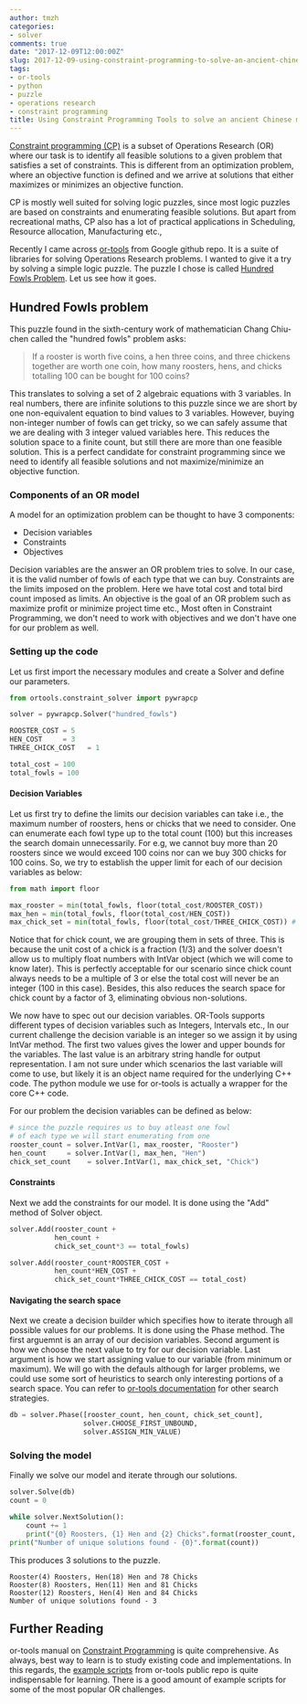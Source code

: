 ```yaml
---
author: tmzh
categories:
- solver
comments: true
date: "2017-12-09T12:00:00Z"
slug: 2017-12-09-using-constraint-programming-to-solve-an-ancient-chinese-math-puzzle
tags:
- or-tools
- python
- puzzle
- operations research
- constraint programming
title: Using Constraint Programming Tools to solve an ancient Chinese math puzzle
---
```

[Constraint programming (CP)](https://www.wikiwand.com/en/Constraint_programming) is a subset of Operations Research (OR) where our task is to identify all feasible solutions to a given problem that satisfies a set of constraints. This is different from an optimization problem, where an objective function is defined and we arrive at solutions that either maximizes or minimizes an objective function. 

CP is mostly well suited for solving logic puzzles, since most logic puzzles are based on constraints and enumerating feasible solutions. But apart from recreational maths, CP also has a lot of practical applications in Scheduling, Resource allocation, Manufacturing etc.,

<!--more-->

Recently I came across [or-tools](https://developers.google.com/optimization/) from Google github repo. It is a suite of libraries for solving Operations Research problems. I wanted to give it a try by solving a simple logic puzzle. The puzzle I chose is called [Hundred Fowls Problem](https://www.wikiwand.com/en/Hundred_Fowls_Problem). Let us see how it goes. 

## Hundred Fowls problem
This puzzle found in the sixth-century work of mathematician Chang Chiu-chen called the "hundred fowls" problem asks:

>If a rooster is worth five coins, a hen three coins, and three chickens together are worth one coin, how many roosters, hens, and chicks totalling 100 can be bought for 100 coins?

This translates to solving a set of 2 algebraic equations with 3 variables. In real numbers, there are infinite solutions to this puzzle since we are short by one non-equivalent equation to bind values to 3 variables. However, buying non-integer number of fowls can get tricky, so we can safely assume that we are dealing with 3 integer valued variables here. This reduces the solution space to a finite count, but still there are more than one feasible solution. This is a perfect candidate for constraint programming since we need to identify all feasible solutions and not maximize/minimize an objective function.

### Components of an OR model
A model for an optimization problem can be thought to have 3 components:
* Decision variables
* Constraints
* Objectives

Decision variables are the answer an OR problem tries to solve. In our case, it is the valid number of fowls of each type that we can buy. Constraints are the limits imposed on the problem. Here we have total cost and total bird count imposed as limits. An objective is the goal of an OR problem such as maximize profit or minimize project time etc., Most often in Constraint Programming, we don't need to work with objectives and we don't have one for our problem as well.

### Setting up the code
Let us first import the necessary modules and create a Solver and define our parameters. 
```python
from ortools.constraint_solver import pywrapcp

solver = pywrapcp.Solver("hundred_fowls")

ROOSTER_COST = 5
HEN_COST     = 3
THREE_CHICK_COST   = 1

total_cost = 100
total_fowls = 100
```

#### Decision Variables
Let us first try to define the limits our decision variables can take i.e., the maximum number of roosters, hens or chicks that we need to consider. One can enumerate each fowl type up to the total count (100) but this increases the search domain unnecessarily. For e.g, we cannot buy more than 20 roosters since we would exceed 100 coins nor can we buy 300 chicks for 100 coins. So, we try to establish the upper limit for each of our decision variables as below:
```python
from math import floor

max_rooster = min(total_fowls, floor(total_cost/ROOSTER_COST))
max_hen = min(total_fowls, floor(total_cost/HEN_COST))
max_chick_set = min(total_fowls, floor(total_cost/THREE_CHICK_COST)) # a set of 3 chickens 
```
Notice that for chick count, we are grouping them in sets of three. This is because the unit cost of a chick is a fraction (1/3) and the solver doesn't allow us to multiply float numbers with IntVar object (which we will come to know later). This is perfectly acceptable for our scenario since chick count always needs to be a multiple of 3 or else the total cost will never be an integer (100 in this case). Besides, this also reduces the search space for chick count by a factor of 3, eliminating obvious non-solutions.

We now have to spec out our decision variables. OR-Tools supports different types of decision variables such as Integers, Intervals etc., In our current challenge the decision variable is an integer so we assign it by using IntVar method. The first two values gives the lower and upper bounds for the variables. The last value is an arbitrary string handle for output representation. I am not sure under which scenarios the last variable will come to use, but likely it is an object name required for the underlying C++ code. The python module we use for or-tools is actually a wrapper for the core C++ code.

For our problem the decision variables can be defined as below:
```python
# since the puzzle requires us to buy atleast one fowl 
# of each type we will start enumerating from one
rooster_count = solver.IntVar(1, max_rooster, "Rooster")
hen_count     = solver.IntVar(1, max_hen, "Hen")
chick_set_count    = solver.IntVar(1, max_chick_set, "Chick")
```
#### Constraints
Next we add the constraints for our model. It is done using the "Add" method of Solver object.

```python
solver.Add(rooster_count + 
           hen_count + 
           chick_set_count*3 == total_fowls)

solver.Add(rooster_count*ROOSTER_COST + 
           hen_count*HEN_COST + 
           chick_set_count*THREE_CHICK_COST == total_cost)
```
#### Navigating the search space
Next we create a decision builder which specifies how to iterate through all possible values for our problems. It is done using the Phase method. The first arguemnt is an array of our decision variables. Second argument is how we choose the next value to try for our decision variable. Last argument is how we start assigning value to our variable (from minimum or maximum). We will go with the defauls although for larger problems, we could use some sort of heuristics to search only interesting portions of a search space. You can refer to [or-tools documentation](http://www.lia.disi.unibo.it/Staff/MicheleLombardi/or-tools-doc/reference_manual/or-tools/src/constraint_solver/classoperations__research_1_1Solver.html#8bda7ed6e7e533cca4c44eba6efffc8b) for other search strategies.

```python
db = solver.Phase([rooster_count, hen_count, chick_set_count], 
                  solver.CHOOSE_FIRST_UNBOUND, 
                  solver.ASSIGN_MIN_VALUE)
```

### Solving the model
Finally we solve our model and iterate through our solutions.

```python
solver.Solve(db)
count = 0

while solver.NextSolution():
    count += 1
    print("{0} Roosters, {1} Hen and {2} Chicks".format(rooster_count, hen_count, chick_set_count.Value()*3))
print("Number of unique solutions found - {0}".format(count))
```
This produces 3 solutions to the puzzle.  
```
Rooster(4) Roosters, Hen(18) Hen and 78 Chicks
Rooster(8) Roosters, Hen(11) Hen and 81 Chicks
Rooster(12) Roosters, Hen(4) Hen and 84 Chicks
Number of unique solutions found - 3
```

## Further Reading

or-tools manual on [Constraint Programming](https://acrogenesis.com/or-tools/documentation/user_manual/manual/introduction/what_is_cp.html) is quite comprehensive. As always, best way to learn is to study existing code and implementations. In this regards, the [example scripts](https://github.com/google/or-tools/tree/master/examples) from or-tools public repo is quite indispensable for learning. There is a good amount of example scripts for some of the most popular OR challenges. 